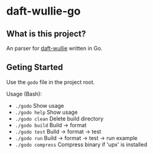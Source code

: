 # daft-wullie-go

## What is this project?

An parser for [daft-wullie](https://github.com/PaulioRandall/daft-wullie) written in Go. 

## Geting Started

Use the `godo` file in the project root. 

Usage (Bash):
- `./godo`          Show usage
- `./godo help`     Show usage
- `./godo clean`    Delete build directory
- `./godo build`    Build -> format
- `./godo test`     Build -> format -> test
- `./godo run`      Build -> format -> test -> run example
- `./godo compress` Compress binary if 'upx' is installed
